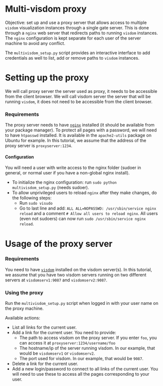 # Multi-visdom proxy

Objective: set up and use a proxy server that allows access to multiple `visdom` visualization instances through a single gate server. This is done through a `nginx` web server that redirects paths to running `visdom` instances. The `nginx` configuration is kept separate for each user of the server machine to avoid any conflict.

The `multivisdom_setup.py` script provides an interactive interface to add credentials as well to list, add or remove paths to `visdom` instances.

# Setting up the proxy

We will call proxy server the server used as proxy, it needs to be accessible from the client browser.
We will call visdom server the server that will be running `visdom`, it does not need to be accessible from the client browser.

### Requirements

The proxy server needs to have [`nginx`](https://www.nginx.com/) installed (it should be available from your package manager).
To protect all pages with a password, we will need to have `htpasswd` installed. It is available in the `apache2-utils` package on Ubuntu for example.
In this tutorial, we assume that the address of the proxy server is `proxyserver:1234`.

#### Configuration

You will need a user with write access to the nginx folder (sudoer in general, or normal user if you have a non-global nginx install).
* To initialize the nginx configuration: run `sudo python multivisdom_setup.py` (needs sudoer).
* To allow unprivileged users to reload `nginx` after they make changes, do the following steps:
    * Run `sudo visudo`
    * Go to last line and add: `ALL ALL=NOPASSWD: /usr/sbin/service nginx reload` and a comment `# Allow all users to reload nginx`. All users (even not sudoers) can now run `sudo /usr/sbin/service nginx reload`.

# Usage of the proxy server

### Requirements

You need to have [`visdom`](https://github.com/facebookresearch/visdom) installed on the visdom server(s).
In this tutorial, we assume that you have two visdom servers running on two different servers at `visdomserv1:9087` and `visdomserv2:9087`.

### Using the proxy

Run the `multivisdom_setup.py` script when logged in with your user name on the proxy machine.

Available actions:
* List all links for the current user.
* Add a link for the current user. You need to provide:
    * The path to access visdom on the proxy server. If you enter `foo`, you can access it at `proxyserver:1234/username/foo`
    * The hostname/ip of the server running visdom. In our example, that would be `visdomserv1` or `visdomserv2`.
    * The port used for visdom. In our example, that would be `9087`.
* Delete a link for the current user.
* Add a new login/password to connect to all links of the current user. You will need to use these to access all the pages corresponding to your user.

